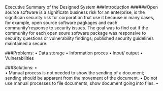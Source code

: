 Executive Summary of the Designed System
###Introduction
######Open source software is a significatn business risk for an enterprise, is the significan security risk for corporation that use it because in many cases, for example, open source software pagkages and each community'response to security issues. The goal was to find out if the community for each open soure software package was responsive to security questions or vulnerability findings; published security guidelines maintained a secure.

###Problems:
•	Data storage 
•	Information proces
•	Input/ output
•	Vulnerabilities

###Solutions:
•	 
•	Manual process is not needed to show the sending of a document; sending should be apparent from the movement of the document.
•	Do not use manual processes to file documents; show document going into files.
•	





